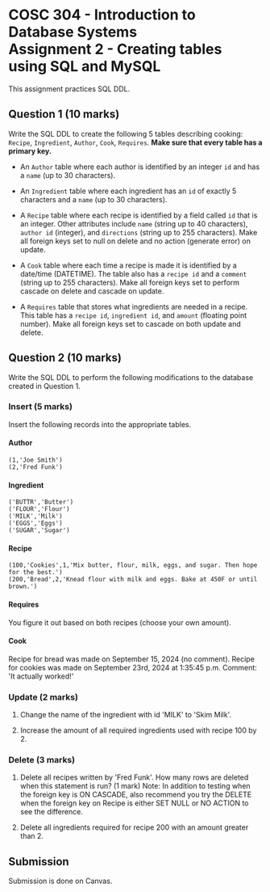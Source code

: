 # COSC 304 - Introduction to Database Systems<br>Assignment 2 - Creating tables using SQL and MySQL

This assignment practices SQL DDL. <!--  These are the same questions as on PrairieLearn but allow you to test them on your own database on your computer. -->

## Question 1 (10 marks)

Write the SQL DDL to create the following 5 tables describing cooking: `Recipe`, `Ingredient`, `Author`, `Cook`, `Requires`. **Make sure that every table has a primary key.**

- An `Author` table where each author is identified by an integer `id` and has a `name` (up to 30 characters).
  
- An `Ingredient` table where each ingredient has an `id` of exactly 5 characters and a `name` (up to 30 characters).
  
- A `Recipe` table where each recipe is identified by a field called `id` that is an integer. Other attributes include `name` (string up to 40 characters), `author id` (integer), and `directions` (string up to 255 characters). Make all foreign keys set to null on delete and no action (generate error) on update.
  
- A `Cook` table where each time a recipe is made it is identified by a date/time (DATETIME). The table also has a `recipe id` and a `comment` (string up to 255 characters). Make all foreign keys set to perform cascade on delete and cascade on update.
  
- A `Requires` table that stores what ingredients are needed in a recipe. This table has a `recipe id`, `ingredient id`, and `amount` (floating point number). Make all foreign keys set to cascade on both update and delete.

## Question 2 (10 marks)

Write the SQL DDL to perform the following modifications to the database created in Question 1.

### Insert (5 marks)

Insert the following records into the appropriate tables.

#### Author

```
(1,'Joe Smith')
(2,'Fred Funk')
```

#### Ingredient
```
('BUTTR','Butter')
('FLOUR','Flour')
('MILK','Milk')
('EGGS','Eggs')
('SUGAR','Sugar')
```

#### Recipe
```
(100,'Cookies',1,'Mix butter, flour, milk, eggs, and sugar. Then hope for the best.')
(200,'Bread',2,'Knead flour with milk and eggs. Bake at 450F or until brown.')
```

#### Requires
You figure it out based on both recipes (choose your own amount).

#### Cook
Recipe for bread was made on September 15, 2024 (no comment). 
Recipe for cookies was made on September 23rd, 2024 at 1:35:45 p.m. Comment: 'It actually worked!'

### Update (2 marks)

1. Change the name of the ingredient with id 'MILK' to 'Skim Milk'.

2. Increase the amount of all required ingredients used with recipe 100 by 2.
   
### Delete (3 marks)

1. Delete all recipes written by 'Fred Funk'. How many rows are deleted when this statement is run? (1 mark) Note: In addition to testing when the foreign key is ON CASCADE, also recommend you try the DELETE when the foreign key on Recipe is either SET NULL or NO ACTION to see the difference.

2. Delete all ingredients required for recipe 200 with an amount greater than 2.

## Submission

Submission is done on Canvas.
